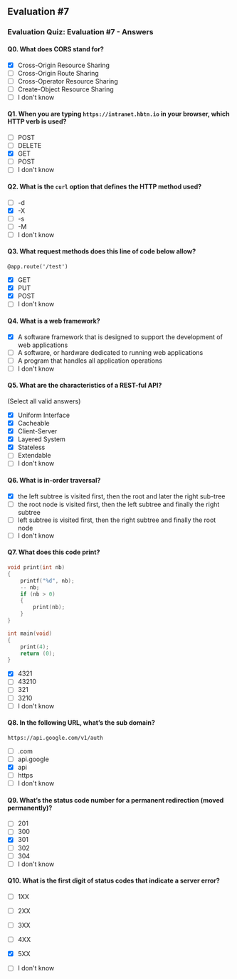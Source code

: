 ## Evaluation #7
### Evaluation Quiz: Evaluation #7 - Answers

#### Q0. What does CORS stand for?
- [x] Cross-Origin Resource Sharing
- [ ] Cross-Origin Route Sharing
- [ ] Cross-Operator Resource Sharing
- [ ] Create-Object Resource Sharing
- [ ] I don't know

#### Q1. When you are typing `https://intranet.hbtn.io` in your browser, which HTTP verb is used?
- [ ] POST
- [ ] DELETE
- [x] GET
- [ ] POST
- [ ] I don't know

#### Q2. What is the `curl` option that defines the HTTP method used?
- [ ] -d
- [x] -X
- [ ] -s
- [ ] -M
- [ ] I don't know

#### Q3. What request methods does this line of code below allow?
`@app.route('/test')`
- [x] GET
- [x] PUT
- [x] POST
- [ ] I don't know

#### Q4. What is a web framework?
- [x] A software framework that is designed to support the development of web applications
- [ ] A software, or hardware dedicated to running web applications
- [ ] A program that handles all application operations
- [ ] I don't know

#### Q5. What are the characteristics of a REST-ful API?
(Select all valid answers)
- [x] Uniform Interface
- [x] Cacheable
- [x] Client-Server
- [x] Layered System
- [x] Stateless
- [ ] Extendable
- [ ] I don't know

#### Q6. What is in-order traversal?
- [x] the left subtree is visited first, then the root and later the right sub-tree
- [ ] the root node is visited first, then the left subtree and finally the right subtree
- [ ] left subtree is visited first, then the right subtree and finally the root node
- [ ] I don't know

#### Q7. What does this code print?
```C
void print(int nb)
{
    printf("%d", nb);
    -- nb;
    if (nb > 0) 
    {
        print(nb);
    }
}

int main(void)
{
    print(4);
    return (0);
}
```
- [x] 4321
- [ ] 43210
- [ ] 321
- [ ] 3210
- [ ] I don't know

#### Q8. In the following URL, what’s the sub domain?
`https://api.google.com/v1/auth`
- [ ] .com
- [ ] api.google
- [x] api
- [ ] https
- [ ] I don't know

#### Q9. What’s the status code number for a permanent redirection (moved permanently)?
- [ ] 201
- [ ] 300
- [x] 301
- [ ] 302
- [ ] 304
- [ ] I don't know

#### Q10. What is the first digit of status codes that indicate a server error?
- [ ] 1XX
- [ ] 2XX
- [ ] 3XX
- [ ] 4XX
- [x] 5XX
- [ ] I don't know



























